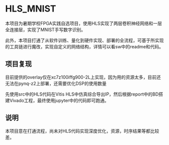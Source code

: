 # HLS_MNIST

本项目为暑期学校FPGA实践自选项目，使用HLS实现了两层卷积神经网络和一层全连接层，实现了MNIST手写数字识别。

此外，本项目打通了从软件训练、量化到硬件实现、部署的全流程，可基于所实现的工具链进行魔改，实现自定义的网络结构，详情可以看sw中的readme和代码。

## 项目复现

目前提供的overlay仅在xc7z100iffg900-2L上实现，因为用的资源太多，目前还无法在pynq-z2上部署，还需要优化DSP的使用数量

先使用src中的HLS代码在Vitis HLS中仿真综合导出IP，然后根据report中的BD搭建Vivado工程，最终使用jupyter中的代码即可跑通。

## 说明

本项目意在打通流程，尚未对HLS代码实现深度优化，资源，时序结果等都比较差。
